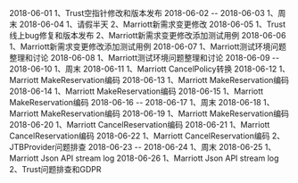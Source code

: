2018-06-01
1、Trust空指针修改和版本发布
2018-06-02 -- 2018-06-03
1、周末
2018-06-04
1、请假半天
2、Marriott新需求变更修改
2018-06-05
1、Trust线上bug修复和版本发布
2、Marriott新需求变更修改添加测试用例
2018-06-06
1、Marriott新需求变更修改添加测试用例
2018-06-07
1、Marriott测试环境问题整理和讨论
2018-06-08
1、Marriott测试环境问题整理和讨论
2018-06-09 -- 2018-06-10
1、周末
2018-06-11
1、Marriott CancelPolicy转换
2018-06-12
1、Marriott MakeReservation编码
2018-06-13
1、Marriott MakeReservation编码
2018-06-14
1、Marriott MakeReservation编码
2018-06-15
1、Marriott MakeReservation编码
2018-06-16 -- 2018-06-17
1、周末
2018-06-18
1、Marriott MakeReservation编码
2018-06-19
1、Marriott MakeReservation编码
2018-06-20
1、Marriott CancelReservation编码
2018-06-21
1、Marriott CancelReservation编码
2018-06-22
1、Marriott CancelReservation编码
2、JTBProvider问题排查
2018-06-23 -- 2018-06-24
1、周末
2018-06-25
1、Marriott Json API stream log
2018-06-26
1、Marriott Json API stream log
2、Trust问题排查和GDPR